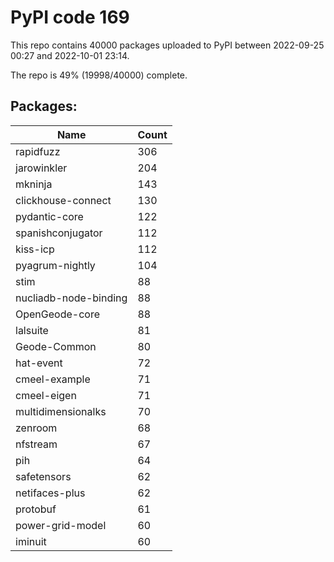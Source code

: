 # PyPI code 169

This repo contains 40000 packages uploaded to PyPI between 
2022-09-25 00:27 and 2022-10-01 23:14.

The repo is 49% (19998/40000) complete.

## Packages:

| Name  | Count |
| ----- | ----- |
| rapidfuzz | 306 |
| jarowinkler | 204 |
| mkninja | 143 |
| clickhouse-connect | 130 |
| pydantic-core | 122 |
| spanishconjugator | 112 |
| kiss-icp | 112 |
| pyagrum-nightly | 104 |
| stim | 88 |
| nucliadb-node-binding | 88 |
| OpenGeode-core | 88 |
| lalsuite | 81 |
| Geode-Common | 80 |
| hat-event | 72 |
| cmeel-example | 71 |
| cmeel-eigen | 71 |
| multidimensionalks | 70 |
| zenroom | 68 |
| nfstream | 67 |
| pih | 64 |
| safetensors | 62 |
| netifaces-plus | 62 |
| protobuf | 61 |
| power-grid-model | 60 |
| iminuit | 60 |


